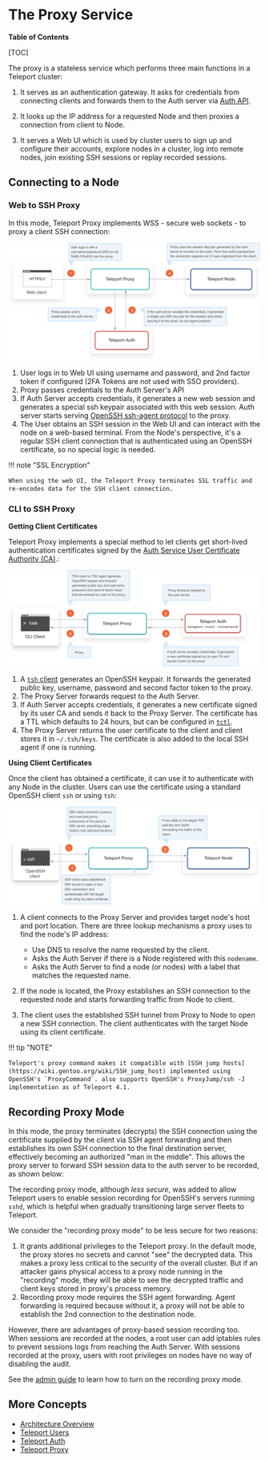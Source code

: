 # The Proxy Service

**Table of Contents**

[TOC]

The proxy is a stateless service which performs three main functions in a
Teleport cluster:

1. It serves as an authentication gateway. It asks for credentials from
   connecting clients and forwards them to the Auth server via [Auth
   API](teleport-auth.md#auth-api).

2. It looks up the IP address for a requested Node and then proxies a connection
   from client to Node.

3. It serves a Web UI which is used by cluster users to sign up and configure
   their accounts, explore nodes in a cluster, log into remote nodes, join
   existing SSH sessions or replay recorded sessions.

## Connecting to a Node

### Web to SSH Proxy

In this mode, Teleport Proxy implements WSS - secure web sockets - to proxy a
client SSH connection:

![Teleport Proxy Web](../img/proxy-web.svg)

1. User logs in to Web UI using username and password, and 2nd factor token if
   configured (2FA Tokens are not used with SSO providers).
2. Proxy passes credentials to the Auth Server's API
3. If Auth Server accepts credentials, it generates a new web session and
   generates a special ssh keypair associated with this web session. Auth server
   starts serving [OpenSSH ssh-agent
   protocol](https://github.com/openssh/openssh-portable/blob/master/PROTOCOL.agent)
   to the proxy.
4. The User obtains an SSH session in the Web UI and can interact with the node
   on a web-based terminal. From the Node's perspective, it's a regular SSH
   client connection that is authenticated using an OpenSSH certificate, so no
   special logic is needed.

!!! note "SSL Encryption"

    When using the web UI, the Teleport Proxy terminates SSL traffic and re-encodes data for the SSH client connection.

### CLI to SSH Proxy

**Getting Client Certificates**

Teleport Proxy implements a special method to let clients get short-lived
authentication certificates signed by the [Auth Service User Certificate
Authority (CA)](./auth/#authentication-in-teleport).:

![Teleport Proxy SSH](../img/proxy-ssh-1.svg)

1. A [`tsh` client](../cli-docs.md#tsh) generates an OpenSSH keypair. It forwards
   the generated public key, username, password and second factor token to the
   proxy.
2. The Proxy Server forwards request to the Auth Server.
3. If Auth Server accepts credentials, it generates a new certificate signed by
   its user CA and sends it back to the Proxy Server. The certificate has a TTL
   which defaults to 24 hours, but can be configured in
   [`tctl`](../cli-docs.md#tctl).
4. The Proxy Server returns the user certificate to the client and client stores
   it in `~/.tsh/keys`. The certificate is also added to the local SSH agent if
   one is running.

**Using Client Certificates**

Once the client has obtained a certificate, it can use it to authenticate with
any Node in the cluster. Users can use the certificate using a standard OpenSSH
client `ssh` or using `tsh`:

![Teleport Proxy Web](../img/proxy-ssh-2.svg)

1. A client connects to the Proxy Server and provides target node's host and
   port location. There are three lookup mechanisms a proxy uses to find the
   node's IP address:

    * Use DNS to resolve the name requested by the client.
    * Asks the Auth Server if there is a Node registered with this `nodename`.
    * Asks the Auth Server to find a node (or nodes) with a label that matches
      the requested name.

2. If the node is located, the Proxy establishes an SSH connection to the
   requested node and starts forwarding traffic from Node to client.
3. The client uses the established SSH tunnel from Proxy to Node to open a new
   SSH connection. The client authenticates with the target Node using its
   client certificate.

!!! tip "NOTE"

    Teleport's proxy command makes it compatible with [SSH jump hosts](https://wiki.gentoo.org/wiki/SSH_jump_host) implemented using OpenSSH's `ProxyCommand`. also supports OpenSSH's ProxyJump/ssh -J implementation as of Teleport 4.1.

## Recording Proxy Mode

In this mode, the proxy terminates (decrypts) the SSH connection using the
certificate supplied by the client via SSH agent forwarding and then establishes
its own SSH connection to the final destination server, effectively becoming an
authorized "man in the middle". This allows the proxy server to forward SSH
session data to the auth server to be recorded, as shown below:

The recording proxy mode, although _less secure_, was added to allow Teleport
users to enable session recording for OpenSSH's servers running `sshd`, which is
helpful when gradually transitioning large server fleets to Teleport.

We consider the "recording proxy mode" to be less secure for two reasons:

1. It grants additional privileges to the Teleport proxy. In the default mode,
   the proxy stores no secrets and cannot "see" the decrypted data. This makes a
   proxy less critical to the security of the overall cluster. But if an
   attacker gains physical access to a proxy node running in the "recording"
   mode, they will be able to see the decrypted traffic and client keys stored
   in proxy's process memory.
2. Recording proxy mode requires the SSH agent forwarding. Agent forwarding is
   required because without it, a proxy will not be able to establish the 2nd
   connection to the destination node.

However, there are advantages of proxy-based session recording too. When
sessions are recorded at the nodes, a root user can add iptables rules to
prevent sessions logs from reaching the Auth Server. With sessions recorded at
the proxy, users with root privileges on nodes have no way of disabling the
audit.

See the [admin guide](../admin-guide.md#recorded-sessions) to learn how to turn on
the recording proxy mode.

## More Concepts

* [Architecture Overview](teleport-architecture-overview.md)
* [Teleport Users](teleport-users.md)
* [Teleport Auth](teleport-auth.md)
* [Teleport Proxy](teleport-proxy.md)
